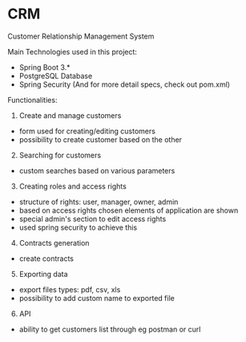 # CRM

Customer Relationship Management System

Main Technologies used in this project:
  - Spring Boot 3.*
  - PostgreSQL Database
  - Spring Security
    (And for more detail specs, check out pom.xml)

Functionalities:
1. Create and manage customers
  - form used for creating/editing customers
  - possibility to create customer based on the other
2. Searching for customers
  - custom searches based on various parameters
3. Creating roles and access rights
  - structure of rights: user, manager, owner, admin
  - based on access rights chosen elements of application are shown
  - special admin's section to edit access rights
  - used spring security to achieve this
4. Contracts generation
  - create contracts
5. Exporting data
  - export files types: pdf, csv, xls
  - possibility to add custom name to exported file
6. API
  - ability to get customers list through eg postman or curl
